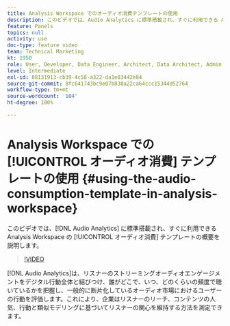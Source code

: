 ```yaml
---
title: Analysis Workspace でのオーディオ消費テンプレートの使用
description: このビデオでは、Audio Analytics に標準搭載され、すぐに利用できる Analysis Workspace のオーディオ消費テンプレートの概要を説明します。
feature: Panels
topics: null
activity: use
doc-type: feature video
team: Technical Marketing
kt: 1950
role: User, Developer, Data Engineer, Architect, Data Architect, Admin, Leader
level: Intermediate
exl-id: 08131913-cb39-4c58-a322-da1e83442e84
source-git-commit: 8fc641743bc9e07b838a22ca64ccc15344d52764
workflow-type: tm+mt
source-wordcount: '104'
ht-degree: 100%

---
```


# Analysis Workspace での [!UICONTROL オーディオ消費] テンプレートの使用 {#using-the-audio-consumption-template-in-analysis-workspace}

このビデオでは、[!DNL Audio Analytics] に標準搭載され、すぐに利用できる Analysis Workspace の [!UICONTROL オーディオ消費] テンプレートの概要を説明します。

>[!VIDEO](https://video.tv.adobe.com/v/23901/?quality=12&learn=on)

[!DNL Audio Analytics]は、リスナーのストリーミングオーディオエンゲージメントをデジタル行動全体と結びつけ、誰がどこで、いつ、どのくらいの頻度で聴いているかを把握し、一般的に断片化しているオーディオ市場におけるユーザーの行動を評価します。これにより、企業はリスナーのリーチ、コンテンツの人気、行動と類似モデリングに基づいてリスナーの関心を維持する方法を測定できます。
